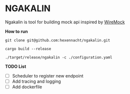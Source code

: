 # NGAKALIN

Ngakalin is tool for building mock api inspired by [WireMock](https://wiremock.org/)

**How to run**
```SHELL
git clone git@github.com:hexennacht/ngakalin.git

cargo build --release

./target/release/ngakalin -c ./configuration.yaml
```


**TODO List**
* [ ] Scheduler to register new endpoint
* [ ] Add tracing and logging
* [ ] Add dockerfile